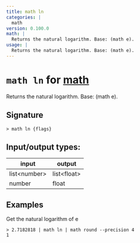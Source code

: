 ```yaml
---
title: math ln
categories: |
  math
version: 0.100.0
math: |
  Returns the natural logarithm. Base: (math e).
usage: |
  Returns the natural logarithm. Base: (math e).
---
```

<!-- This file is automatically generated. Please edit the command in https://github.com/nushell/nushell instead. -->

# `math ln` for [math](/commands/categories/math.md)

<div class='command-title'>Returns the natural logarithm. Base: (math e).</div>

## Signature

```> math ln {flags} ```


## Input/output types:

| input        | output      |
| ------------ | ----------- |
| list\<number\> | list\<float\> |
| number       | float       |
## Examples

Get the natural logarithm of e
```nu
> 2.7182818 | math ln | math round --precision 4
1
```

